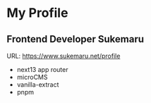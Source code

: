# My Profile

## Frontend Developer Sukemaru

URL: https://www.sukemaru.net/profile

- next13 app router
- microCMS
- vanilla-extract
- pnpm

